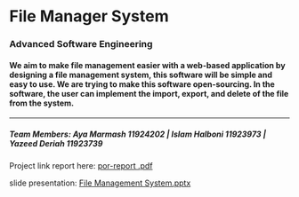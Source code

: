# File Manager System
### Advanced Software Engineering
#### We aim to make file management easier with a web-based application by designing a file management system, this software will be simple and easy to use. We are trying to make this software open-sourcing. In the software, the user can implement the import, export, and delete of the file from the system.
---------------------------------------------------------------------------------------------------------
##### Team Members: Aya Marmash 11924202  |   Islam Halboni 11923973  |   Yazeed Deriah 11923739

Project link report here: [por-report .pdf](https://github.com/Ayamarmash/File-Manager-System-FinalProject/files/10300784/por-report.pdf)


slide presentation: [File Management System.pptx](https://github.com/Ayamarmash/File-Manager-System-FinalProject/files/10300790/File.Management.System.pptx)
